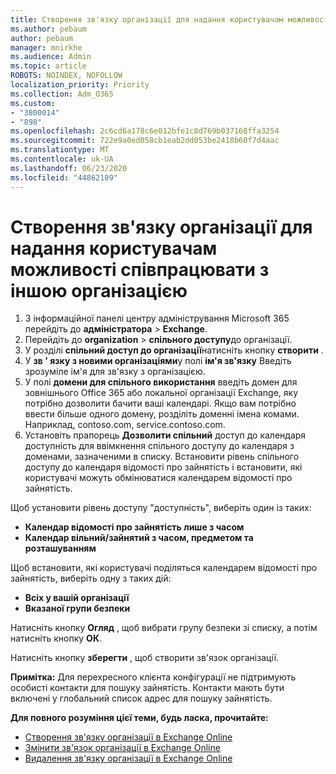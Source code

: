 ```yaml
---
title: Створення зв'язку організації для надання користувачам можливості співпрацювати з іншою організацією
ms.author: pebaum
author: pebaum
manager: mnirkhe
ms.audience: Admin
ms.topic: article
ROBOTS: NOINDEX, NOFOLLOW
localization_priority: Priority
ms.collection: Adm_O365
ms.custom:
- "3800014"
- "898"
ms.openlocfilehash: 2c6cd6a178c6e012bfe1c8d769b037168ffa3254
ms.sourcegitcommit: 722e9a0ed058cb1eab2dd053be2418b60f7d4aac
ms.translationtype: MT
ms.contentlocale: uk-UA
ms.lasthandoff: 06/23/2020
ms.locfileid: "44862189"
---
```

# <a name="create-an-organization-relationship-to-allow-your-users-to-collaborate-with-another-organization"></a>Створення зв'язку організації для надання користувачам можливості співпрацювати з іншою організацією

1. З інформаційної панелі центру адміністрування Microsoft 365 перейдіть до **адміністратора**  >  **Exchange**.
2. Перейдіть до **organization**  >  **спільного доступу**до організації.
3. У розділі **спільний доступ до організації**натисніть кнопку **створити** .
4. У **зв ' язку з новими організаціями**у полі **ім'я зв'язку** Введіть зрозуміле ім'я для зв'язку з організацією.
5. У полі **домени для спільного використання** введіть домен для зовнішнього Office 365 або локальної організації Exchange, яку потрібно дозволити бачити ваші календарі. Якщо вам потрібно ввести більше одного домену, розділіть доменні імена комами. Наприклад, contoso.com, service.contoso.com.
6. Установіть прапорець **Дозволити спільний** доступ до календаря доступність для ввімкнення спільного доступу до календаря з доменами, зазначеними в списку. Встановити рівень спільного доступу до календаря відомості про зайнятість і встановити, які користувачі можуть обмінюватися календарем відомості про зайнятість.  

Щоб установити рівень доступу "доступність", виберіть один із таких:

- **Календар відомості про зайнятість лише з часом**
- **Календар вільний/зайнятий з часом, предметом та розташуванням**  

 Щоб встановити, які користувачі поділяться календарем відомості про зайнятість, виберіть одну з таких дій:

- **Всіх у вашій організації**
- **Вказаної групи безпеки**  

Натисніть кнопку **Огляд** , щоб вибрати групу безпеки зі списку, а потім натисніть кнопку **ОК**.

Натисніть кнопку **зберегти** , щоб створити зв'язок організації.  

**Примітка:** Для перехресного клієнта конфігурації не підтримують особисті контакти для пошуку зайнятість. Контакти мають бути включені у глобальний список адрес для пошуку зайнятість.

**Для повного розуміння цієї теми, будь ласка, прочитайте:**

- [Створення зв'язку організації в Exchange Online](https://docs.microsoft.com/exchange/sharing/organization-relationships/create-an-organization-relationship)
- [Змінити зв'язок організації в Exchange Online](https://docs.microsoft.com/exchange/sharing/organization-relationships/modify-an-organization-relationship)
- [Видалення зв'язку організації в Exchange Online](https://docs.microsoft.com/exchange/sharing/organization-relationships/remove-an-organization-relationship)

